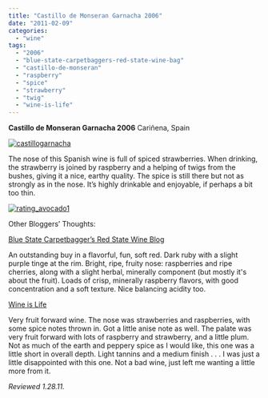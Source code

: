 ```yaml
---
title: "Castillo de Monseran Garnacha 2006"
date: "2011-02-09"
categories:
  - "wine"
tags:
  - "2006"
  - "blue-state-carpetbaggers-red-state-wine-bag"
  - "castillo-de-monseran"
  - "raspberry"
  - "spice"
  - "strawberry"
  - "twig"
  - "wine-is-life"
---
```


**Castillo de Monseran Garnacha 2006** Cariñena, Spain

[![](http://s3.amazonaws.com/thegourmez-wpmedia/2011/01/castillogarnacha.jpg "castillogarnacha")](http://s3.amazonaws.com/thegourmez-wpmedia/2011/01/castillogarnacha.jpg)

The nose of this Spanish wine is full of spiced strawberries. When drinking, the strawberry is joined by raspberry and a helping of twigs from the bushes, giving it a nice, earthy quality. The spice is still there but not as strongly as in the nose. It’s highly drinkable and enjoyable, if perhaps a bit too thin.

[![](http://s3.amazonaws.com/thegourmez-wpmedia/2009/02/rating_avocado1.gif "rating_avocado1")](http://s3.amazonaws.com/thegourmez-wpmedia/2009/02/rating_avocado1.gif)

Other Bloggers’ Thoughts:

[Blue State Carpetbagger’s Red State Wine Blog](http://bighousewine.blogspot.com/2008/09/2006-castillo-de-monseran-garnacha.html)

An outstanding buy in a flavorful, fun, soft red. Dark ruby with a slight purple tinge at the rim. Bright, ripe, fruity nose: raspberries and ripe cherries, along with a slight herbal, minerally component (but mostly it's about the fruit). Loads of crisp, minerally raspberry flavors, with good concentration and a soft texture. Nice balancing acidity too.

[Wine is Life](http://baldwinegeek.blogspot.com/2009/11/castillo-de-monseran-garnacha-2007.html)

Very fruit forward wine. The nose was strawberries and raspberries, with some spice notes thrown in. Got a little anise note as well. The palate was very fruit forward with lots of raspberry and strawberry, and a little plum. Not as much of the earth and peppery spice as I would like, this one was a little short in overall depth. Light tannins and a medium finish . . . I was just a little disappointed with this one. Not a bad wine, just left me wanting a little more from it.

_Reviewed 1.28.11._
